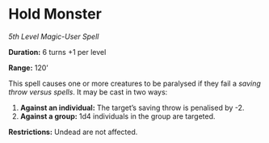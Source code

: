 # Hold Monster

*5th Level Magic-User Spell*

**Duration:** 6 turns +1 per level

**Range:** 120’

This spell causes one or more creatures to be paralysed if they fail a *saving throw versus spells*. It may be cast in two ways:

1. **Against an individual:** The target’s saving throw is penalised by -2.
2. **Against a group:** 1d4 individuals in the group are targeted.

**Restrictions:** Undead are not affected.